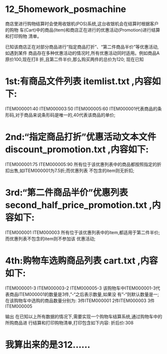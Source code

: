 # 12_5homework_posmachine
商店里进行购物结算时会使用收银机(POS)系统,这台收银机会在结算时根据客户的购物
车(Cart)中的商品(Item)和商店正在进行的优惠活动(Promotion)进行结算和打印购物
清单。

已知该商店正在对部分商品进行“指定商品打折”、“第二件商品半价”等优惠活动,如遇到某件
商品存在多种优惠活动的情况时,所有优惠活动同时适用。例如商品A原价100,现在打8
折,且第二件半价,那么购买两件的总价为120;
现在已知
# 1st:有商品文件列表 itemlist.txt ,内容如下:
ITEM000001:40
ITEM000003:50
ITEM000005:60
ITEM000001代表商品的条形码,对于商品来说条形码是唯一的,40代表该商品的单价;

# 2nd:“指定商品打折”优惠活动文本文件 discount_promotion.txt ,内容如下:
ITEM000001:75
ITEM000005:90
所有位于该优惠列表中的商品都按照指定的折扣出售,如ITEM000001为7.5折;而优惠列表
不包含的item则无折扣;

# 3rd:“第二件商品半价”优惠列表 second_half_price_promotion.txt ,内容如下:
ITEM000001
ITEM000003
所有位于该优惠列表中的item,都适用于第二件半价;而优惠列表不包含的item则不参加该
优惠活动;

# 4th:购物车选购商品列表 cart.txt ,内容如下:
ITEM000001-3
ITEM000003-2
ITEM000005-3
该购物车中ITEM000001-3代表商品ITEM000001的数量是3件,”-“之后表示数量,如果没
有”-“则默认数量是一;在该购物车中选购的商品数量分别为:
3件ITEM000001
2件ITEM000003
3件ITEM000005

输出
在已知以上所有数据的情况下,需要实现一个购物车结算系统,通过购物车中的所购商品进
行结算和打印购物清单,打印包含如下内容:
折后价:308 
# 我算出来的是312......
